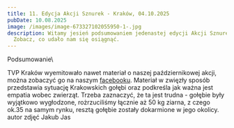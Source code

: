 ```yaml
---
title: 11. Edycja Akcji Sznurek - Kraków, 04.10.2025
pubDate: 10.08.2025
image: /images/image-673327102055950-1-.jpg
description: Witamy jesień podsumowaniem jedenastej edycji Akcji Sznurek!
  Zobacz, co udało nam się osiągnąć.
---
```

Podsumowanie\

TVP Kraków wyemitowało nawet materiał o naszej październikowej akcji, można zobaczyć go na naszym [facebooku](https://www.facebook.com/share/v/1BYdkQc44R/). Materiał w zwięzły sposób przedstawia sytuację Krakowskich gołębi oraz podkreśla jak ważna jest empatia wobec zwierząt. Trzeba zaznaczyć, że ta jest trudna - gołębie były wyjątkowo wygłodzone, rożrzuciliśmy łącznie aż 50 kg ziarna, z czego ok.35 na samym rynku, resztą gołębie zostały dokarmione w jego okolicy.
autor zdjęć Jakub Jas
